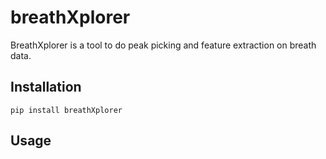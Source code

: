 # breathXplorer

BreathXplorer is a tool to do peak picking and feature extraction on breath data.

## Installation

`pip install breathXplorer`

## Usage

